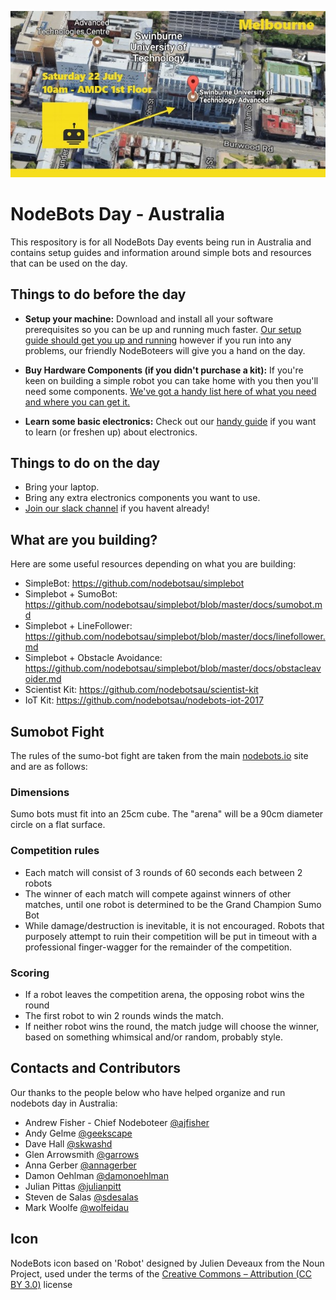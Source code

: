 ![nbdau.jpg](nbdau.jpg)

# NodeBots Day - Australia

This respository is for all NodeBots Day events being run in Australia and contains setup guides and information around simple bots and resources that can be used on the day.


## Things to do before the day

- **Setup your machine:** Download and install all your software prerequisites so you can be up and running much faster. [Our setup guide should get you up and running](setup.md) however if you run into any problems, our friendly NodeBoteers will give you a hand on the day.

- **Buy Hardware Components (if you didn't purchase a kit):** If you're keen on building a simple robot you can take home with you then you'll need some components. [We've got a handy list here of what you need and where you can get it.](https://github.com/nodebotsau/simplebot#materials-needed)

- **Learn some basic electronics:** Check out our [handy guide](Nodebots%20electronics%20primer.pdf) if you want to learn (or freshen up) about electronics.

## Things to do on the day

- Bring your laptop.
- Bring any extra electronics components you want to use.
- [Join our slack channel](http://invite.nodebots.au) if you havent already!

## What are you building?

Here are some useful resources depending on what you are building:

- SimpleBot: https://github.com/nodebotsau/simplebot
- Simplebot + SumoBot: https://github.com/nodebotsau/simplebot/blob/master/docs/sumobot.md
- Simplebot + LineFollower: https://github.com/nodebotsau/simplebot/blob/master/docs/linefollower.md
- Simplebot + Obstacle Avoidance: https://github.com/nodebotsau/simplebot/blob/master/docs/obstacleavoider.md
- Scientist Kit: https://github.com/nodebotsau/scientist-kit
- IoT Kit: https://github.com/nodebotsau/nodebots-iot-2017

## Sumobot Fight

The rules of the sumo-bot fight are taken from the main [nodebots.io](http://nodebots.io/sumo.html) site and are as follows:

### Dimensions

Sumo bots must fit into an 25cm cube. The "arena" will be a 90cm diameter circle on a flat surface.

### Competition rules

- Each match will consist of 3 rounds of 60 seconds each between 2 robots
- The winner of each match will compete against winners of other matches, until one robot is determined to be the Grand Champion Sumo Bot
- While damage/destruction is inevitable, it is not encouraged. Robots that purposely attempt to ruin their competition will be put in timeout with a professional finger-wagger for the remainder of the competition.

### Scoring

- If a robot leaves the competition arena, the opposing robot wins the round
- The first robot to win 2 rounds winds the match.
- If neither robot wins the round, the match judge will choose the winner, based on something whimsical and/or random, probably style.

## Contacts and Contributors

Our thanks to the people below who have helped organize and run nodebots day in Australia:

- Andrew Fisher - Chief Nodeboteer [@ajfisher](http://github.com/ajfisher)
- Andy Gelme [@geekscape](http://github.com/geekscape)
- Dave Hall [@skwashd](http://github.com/skwashd)
- Glen Arrowsmith [@garrows](http://github.com/garrows)
- Anna Gerber [@annagerber](http://github.com/annagerber)
- Damon Oehlman [@damonoehlman](http://github.com/damonoehlman)
- Julian Pittas [@julianpitt](http://github.com/julianpitt)
- Steven de Salas [@sdesalas](http://github.com/sdesalas)
- Mark Woolfe [@wolfeidau](http://github.com/wolfeidau)

## Icon
NodeBots icon based on 'Robot' designed by Julien Deveaux from the Noun Project, used under the terms of the [Creative Commons – Attribution (CC BY 3.0)](http://creativecommons.org/licenses/by/3.0/us/) license
